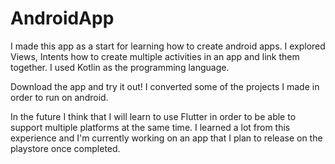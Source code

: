 # AndroidApp
I made this app as a start for learning how to create android apps. I explored Views, Intents how to create multiple activities in an app and link them together. I used Kotlin as the programming language. 

Download the app and try it out! I converted some of the projects I made in order to run on android. 

In the future I think that I will learn to use Flutter in order to be able to support multiple platforms at the same time. 
I learned a lot from this experience and I'm currently working on an app that I plan to release on the playstore once completed.
